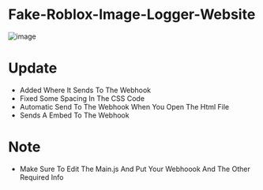 # Fake-Roblox-Image-Logger-Website
![image](https://user-images.githubusercontent.com/106576578/182258121-eb912994-31aa-4385-9d7f-dc81a4b55f55.png)

# Update
- Added Where It Sends To The Webhook
- Fixed Some Spacing In The CSS Code
- Automatic Send To The Webhook When You Open The Html File
- Sends A Embed To The Webhook
# Note
- Make Sure To Edit The Main.js And Put Your Webhoook And The Other Required Info
